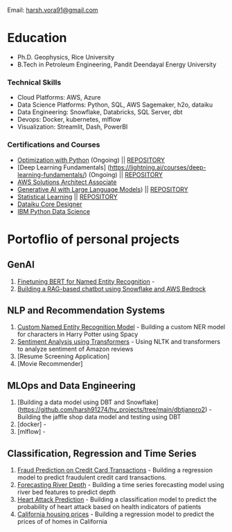 Email: harsh.vora91@gmail.com

# Education
- Ph.D. Geophysics, Rice University
- B.Tech in Petroleum Engineering, Pandit Deendayal Energy University

### Technical Skills
- Cloud Platforms: AWS, Azure
- Data Science Platforms: Python, SQL, AWS Sagemaker, h2o, dataiku 
- Data Engineering: Snowflake, Databricks, SQL Server, dbt
- Devops: Docker, kubernetes, mlflow
- Visualization: Streamlit, Dash, PowerBI

### Certifications and Courses
- [Optimization with Python](https://www.udemy.com/course/optimization-with-python-linear-nonlinear-and-cplex-gurobi/) (Ongoing) || [REPOSITORY](https://github.com/harsh91274/linear_programming)
- [Deep Learning Fundamentals] (https://lightning.ai/courses/deep-learning-fundamentals/) (Ongoing) || [REPOSITORY](https://github.com/harsh91274/SR_DL)
- [AWS Solutions Architect Associate](https://www.credly.com/badges/aac71cc4-37b8-42ef-bfd3-10b45b69a41a/linked_in_profile)
- [Generative AI with Large Language Models](https://www.coursera.org/account/accomplishments/verify/HYUSH5YKXHKH?utm_source=link&utm_medium=certificate&utm_content=cert_image&utm_campaign=sharing_cta&utm_product=course)) || [REPOSITORY](https://github.com/harsh91274/genai)
- [Statistical Learning](https://courses.edx.org/certificates/477df4f733f043e5ac5e6801f7a380e6) || [REPOSITORY](https://github.com/harsh91274/Statistical_Learning_edx)
- [Dataiku Core Designer](https://verify.skilljar.com/c/kmz996k4338p)
- [IBM Python Data Science](https://credentials.edx.org/credentials/41d32e85ebd2452797ad660be1b5653f/)

# Portoflio of personal projects

## GenAI 

1. [Finetuning BERT for Named Entity Recognition](https://github.com/harsh91274/named_entity_recognition_using_bert) -
5. [Building a RAG-based chatbot using Snowflake and AWS Bedrock]()

## NLP and Recommendation Systems

1. [Custom Named Entity Recognition Model](https://github.com/harsh91274/NER_spacy) - Building a custom NER model for characters in Harry Potter using Spacy
2. [Sentiment Analysis using Transformers](https://github.com/harsh91274/amazon_sentiment_reviews) - Using NLTK and transformers to analyze sentiment of Amazon reviews
4. [Resume Screening Application]
5. [Movie Recommender] 

## MLOps and Data Engineering

1. [Building a data model using DBT and Snowflake] (https://github.com/harsh91274/hv_projects/tree/main/dbtjanpro2) - Building the jaffle shop data model and testing using DBT
2. [docker] -
3. [mlflow] -

## Classification, Regression and Time Series

1. [Fraud Prediction on Credit Card Transactions](https://github.com/harsh91274/card_transactions_fraud_prediction) - Building a regression model to predict fraudulent credit card transactions.
2. [Forecasting River Depth](https://github.com/harsh91274/small_ml_projects/tree/main/river_depth_forecasting) - Building a time series forecasting model using river bed features to predict depth
3. [Heart Attack Prediction](https://github.com/harsh91274/small_ml_projects/tree/main/heart_attack_prediction) - Building a classification model to predict the probability of heart attack based on health indicators of patients
4. [California housing prices](https://github.com/harsh91274/small_ml_projects/tree/main/california_housing_prices) - Building a regression model to predict the prices of of homes in California
